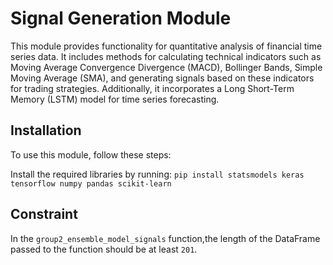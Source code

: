 # Signal Generation Module 

This module provides functionality for quantitative analysis of financial time series data. It includes methods for calculating technical indicators such as
Moving Average Convergence Divergence (MACD), Bollinger Bands, Simple Moving Average (SMA), and generating signals based on these indicators for trading 
strategies.  Additionally, it incorporates a Long Short-Term Memory (LSTM) model for time series forecasting.

## Installation

To use this module, follow these steps:

 Install the required libraries by running:
    ```
    pip install statsmodels keras tensorflow numpy pandas scikit-learn
    ```
## Constraint    
In the `group2_ensemble_model_signals` function,the length of the DataFrame passed to the function should be at least `201`.
